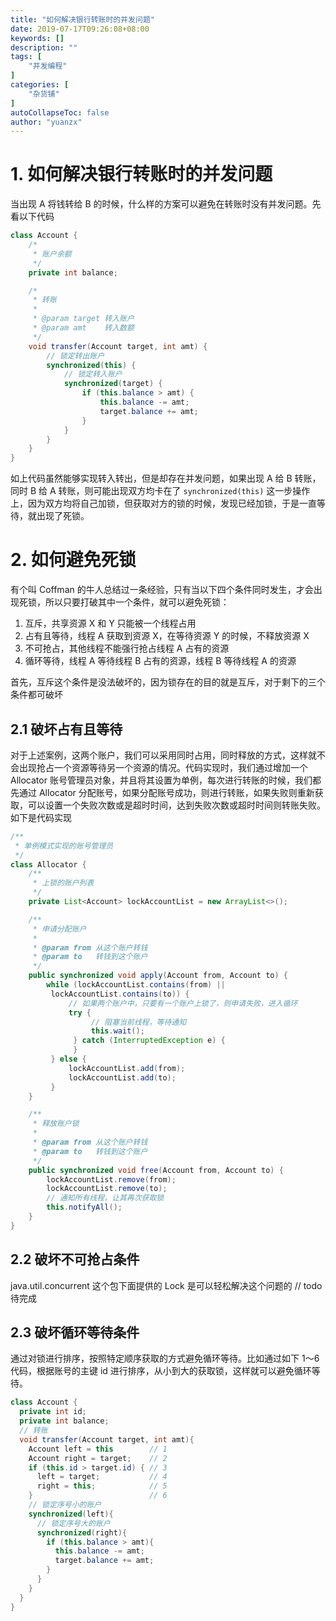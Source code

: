 ```yaml
---
title: "如何解决银行转账时的并发问题"
date: 2019-07-17T09:26:08+08:00
keywords: []
description: ""
tags: [
    "并发编程"
]
categories: [
    "杂货铺"
]
autoCollapseToc: false
author: "yuanzx"
---
```


# 1. 如何解决银行转账时的并发问题

当出现 A 将钱转给 B 的时候，什么样的方案可以避免在转账时没有并发问题。先看以下代码

```java
class Account {
    /*
     * 账户余额
     */
    private int balance;

    /*
     * 转账
     * 
     * @param target 转入账户
     * @param amt    转入数额
     */
    void transfer(Account target, int amt) {
        // 锁定转出账户
        synchronized(this) {
            // 锁定转入账户
            synchronized(target) {
                if (this.balance > amt) {
                    this.balance -= amt;
                    target.balance += amt;
                }
            }
        }
    }
}
```

如上代码虽然能够实现转入转出，但是却存在并发问题，如果出现 A 给 B 转账，同时 B 给 A 转账，则可能出现双方均卡在了 `synchronized(this)` 这一步操作上，因为双方均将自己加锁，但获取对方的锁的时候，发现已经加锁，于是一直等待，就出现了死锁。

# 2. 如何避免死锁

有个叫 Coffman 的牛人总结过一条经验，只有当以下四个条件同时发生，才会出现死锁，所以只要打破其中一个条件，就可以避免死锁：

1. 互斥，共享资源 X 和 Y 只能被一个线程占用
2. 占有且等待，线程 A 获取到资源 X，在等待资源 Y 的时候，不释放资源 X
3. 不可抢占，其他线程不能强行抢占线程 A 占有的资源
4. 循环等待，线程 A 等待线程 B 占有的资源，线程 B 等待线程 A 的资源

首先，互斥这个条件是没法破坏的，因为锁存在的目的就是互斥，对于剩下的三个条件都可破坏

## 2.1 破坏占有且等待

对于上述案例，这两个账户，我们可以采用同时占用，同时释放的方式，这样就不会出现抢占一个资源等待另一个资源的情况。代码实现时，我们通过增加一个 Allocator 账号管理员对象，并且将其设置为单例，每次进行转账的时候，我们都先通过 Allocator 分配账号，如果分配账号成功，则进行转账，如果失败则重新获取，可以设置一个失败次数或是超时时间，达到失败次数或超时时间则转账失败。如下是代码实现

```java
/**
 * 单例模式实现的账号管理员
 */
class Allocator {
    /**
     * 上锁的账户列表
     */
    private List<Account> lockAccountList = new ArrayList<>();

    /**
     * 申请分配账户
     *
     * @param from 从这个账户转钱
     * @param to   转钱到这个账户
     */
    public synchronized void apply(Account from, Account to) {
        while (lockAccountList.contains(from) ||
         lockAccountList.contains(to)) {
             // 如果两个账户中，只要有一个账户上锁了，则申请失败，进入循环
             try {
                  // 阻塞当前线程，等待通知
                  this.wait();
              } catch (InterruptedException e) {
              }
         } else {
             lockAccountList.add(from);
             lockAccountList.add(to);
         }
    }

    /**
     * 释放账户锁
     * 
     * @param from 从这个账户转钱
     * @param to   转钱到这个账户
     */
    public synchronized void free(Account from, Account to) {
        lockAccountList.remove(from);
        lockAccountList.remove(to);
        // 通知所有线程，让其再次获取锁
        this.notifyAll();
    }
}
```

## 2.2 破坏不可抢占条件

java.util.concurrent 这个包下面提供的 Lock 是可以轻松解决这个问题的
// todo 待完成

## 2.3 破坏循环等待条件

通过对锁进行排序，按照特定顺序获取的方式避免循环等待。比如通过如下 1～6 代码，根据账号的主键 id 进行排序，从小到大的获取锁，这样就可以避免循环等待。

```java
class Account {
  private int id;
  private int balance;
  // 转账
  void transfer(Account target, int amt){
    Account left = this        // 1
    Account right = target;    // 2
    if (this.id > target.id) { // 3
      left = target;           // 4
      right = this;            // 5
    }                          // 6
    // 锁定序号小的账户
    synchronized(left){
      // 锁定序号大的账户
      synchronized(right){ 
        if (this.balance > amt){
          this.balance -= amt;
          target.balance += amt;
        }
      }
    }
  } 
}
```
